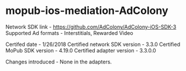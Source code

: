 # mopub-ios-mediation-AdColony

Network SDK link - https://github.com/AdColony/AdColony-iOS-SDK-3
Supported Ad formats - Interstitials, Rewarded Video

Certifed date - 1/26/2018
Certified network SDK version - 3.3.0
Certified MoPub SDK version - 4.19.0
Certified adapter version - 3.3.0.0

Changes introduced - None in the adapters.
